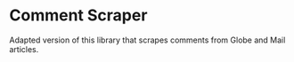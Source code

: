 # Comment Scraper

Adapted version of this library that scrapes comments from Globe and Mail articles. 
